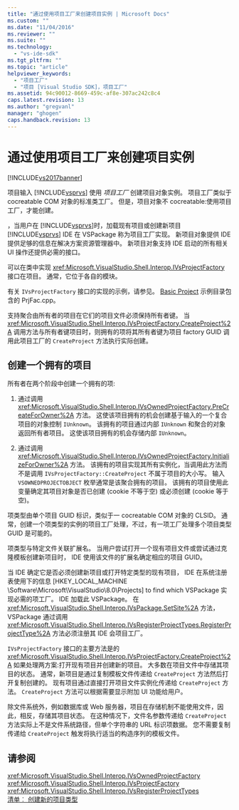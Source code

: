```yaml
---
title: "通过使用项目工厂来创建项目实例 | Microsoft Docs"
ms.custom: ""
ms.date: "11/04/2016"
ms.reviewer: ""
ms.suite: ""
ms.technology: 
  - "vs-ide-sdk"
ms.tgt_pltfrm: ""
ms.topic: "article"
helpviewer_keywords: 
  - "项目工厂"
  - "项目 [Visual Studio SDK]，项目工厂"
ms.assetid: 94c90012-8669-459c-af8e-307ac242c8c4
caps.latest.revision: 13
ms.author: "gregvanl"
manager: "ghogen"
caps.handback.revision: 13
---
```

# 通过使用项目工厂来创建项目实例
[!INCLUDE[vs2017banner](../../code-quality/includes/vs2017banner.md)]

项目输入 [!INCLUDE[vsprvs](../../code-quality/includes/vsprvs_md.md)] 使用 *项目工厂* 创建项目对象实例。  项目工厂类似于 cocreatable COM 对象的标准类工厂。  但是，项目对象不 cocreatable:使用项目工厂，才能创建。  
  
 ，当用户在 [!INCLUDE[vsprvs](../../code-quality/includes/vsprvs_md.md)]时，加载现有项目或创建新项目 [!INCLUDE[vsprvs](../../code-quality/includes/vsprvs_md.md)] IDE 在 VSPackage 称为项目工厂实现。  新项目对象提供 IDE 提供足够的信息在解决方案资源管理器中。  新项目对象支持 IDE 启动的所有相关 UI 操作还提供必需的接口。  
  
 可以在类中实现 <xref:Microsoft.VisualStudio.Shell.Interop.IVsProjectFactory> 接口在项目。  通常，它位于各自的模块。  
  
 有关 `IVsProjectFactory` 接口的实现的示例，请参见。 [Basic Project](http://msdn.microsoft.com/zh-cn/385fd2a3-d9f1-4808-87c2-a3f05a91fc36) 示例目录包含的 PrjFac.cpp。  
  
 支持聚合由所有者的项目在它们的项目文件必须保持所有者键。  当 <xref:Microsoft.VisualStudio.Shell.Interop.IVsProjectFactory.CreateProject%2A> 调用方法与所有者键项目时，则拥有的项将其所有者键为项目 factory GUID 调用此项目工厂的 `CreateProject` 方法执行实际创建。  
  
## 创建一个拥有的项目  
 所有者在两个阶段中创建一个拥有的项:  
  
1.  通过调用 <xref:Microsoft.VisualStudio.Shell.Interop.IVsOwnedProjectFactory.PreCreateForOwner%2A> 方法。  这使该项目拥有的机会创建基于输入的一个复合项目的对象控制 `IUnknown`。  该拥有的项目通过内部 `IUnknown` 和聚合的对象返回所有者项目。  这使该项目拥有的机会存储内部 `IUnknown`。  
  
2.  通过调用 <xref:Microsoft.VisualStudio.Shell.Interop.IVsOwnedProjectFactory.InitializeForOwner%2A> 方法。  该拥有的项目实现其所有实例化，当调用此方法而不是调用 `IVsProjectFactory::CreateProject` 不属于项目的大小写。  输入 `VSOWNEDPROJECTOBJECT` 枚举通常是该聚合拥有的项目。  该拥有的项目使用此变量确定其项目对象是否已创建 \(cookie 不等于空\) 或必须创建 \(cookie 等于空\)。  
  
 项类型由单个项目 GUID 标识，类似于一 cocreatable COM 对象的 CLSID。  通常，创建一个项类型的实例的项目工厂处理，不过，有一项工厂处理多个项目类型 GUID 是可能的。  
  
 项类型与特定文件关联扩展名。  当用户尝试打开一个现有项目文件或尝试通过克隆模板创建新项目时， IDE 使用该文件的扩展名确定相应的项目 GUID。  
  
 当 IDE 确定它是否必须创建新项目或打开特定类型的现有项目， IDE 在系统注册表使用下的信息 \[HKEY\_LOCAL\_MACHINE \\Software\\Microsoft\\VisualStudio\\8.0\\Projects\] to find which VSPackage 实现必需的项工厂。  IDE 加载此 VSPackage。  在 <xref:Microsoft.VisualStudio.Shell.Interop.IVsPackage.SetSite%2A> 方法， VSPackage 通过调用 <xref:Microsoft.VisualStudio.Shell.Interop.IVsRegisterProjectTypes.RegisterProjectType%2A> 方法必须注册其 IDE 会项目工厂。  
  
 `IVsProjectFactory` 接口的主要方法是的 <xref:Microsoft.VisualStudio.Shell.Interop.IVsProjectFactory.CreateProject%2A> 如果处理两方案:打开现有项目并创建新的项目。  大多数在项目文件中存储其项目的状态。  通常，新项目是通过复制模板文件传递给 `CreateProject` 方法然后打开复制创建的。  现有项目通过直接打开项目文件实例化传递给 `CreateProject` 方法。  `CreateProject` 方法可以根据需要显示附加 UI 功能给用户。  
  
 除文件系统外，例如数据库或 Web 服务器，项目在存储机制不能使用文件，因此，相反，存储其项目状态。  在这种情况下，文件名参数传递给 `CreateProject` 方法实际上不是文件系统路径，但单个字符串的 URL 标识项数据。  您不需要复制传递给 `CreateProject` 触发将执行适当的构造序列的模板文件。  
  
## 请参阅  
 <xref:Microsoft.VisualStudio.Shell.Interop.IVsOwnedProjectFactory>   
 <xref:Microsoft.VisualStudio.Shell.Interop.IVsProjectFactory>   
 <xref:Microsoft.VisualStudio.Shell.Interop.IVsRegisterProjectTypes>   
 [清单︰ 创建新的项目类型](../../extensibility/internals/checklist-creating-new-project-types.md)